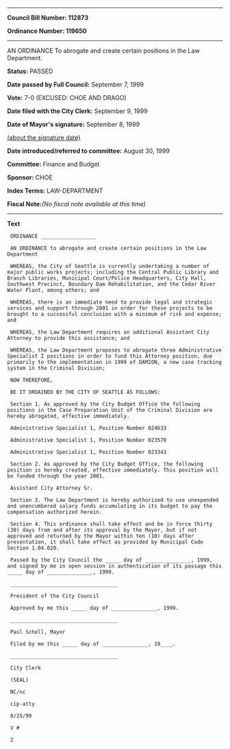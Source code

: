 

********

**Council Bill Number: 112873**
   
**Ordinance Number: 119650**
********

 AN ORDINANCE To abrogate and create certain positions in the Law Department.

**Status:** PASSED
   
**Date passed by Full Council:** September 7, 1999
   
**Vote:** 7-0 (EXCUSED: CHOE AND DRAGO)
   
**Date filed with the City Clerk:** September 9, 1999
   
**Date of Mayor's signature:** September 8, 1999
   
[(about the signature date)](/~public/approvaldate.htm)
   
   
   
**Date introduced/referred to committee:** August 30, 1999
   
**Committee:** Finance and Budget
   
**Sponsor:** CHOE
   
   
**Index Terms:** LAW-DEPARTMENT

**Fiscal Note:**_(No fiscal note available at this time)_

********

**Text**
   
```
 ORDINANCE __________________

 AN ORDINANCE to abrogate and create certain positions in the Law Department

 WHEREAS, the City of Seattle is currently undertaking a number of major public works projects; including the Central Public Library and Branch Libraries, Municipal Court/Police Headquarters, City Hall, Southwest Precinct, Boundary Dam Rehabilitation, and the Cedar River Water Plant, among others; and

 WHEREAS, there is an immediate need to provide legal and strategic services and support through 2001 in order for these projects to be brought to a successful conclusion with a minimum of risk and expense; and

 WHEREAS, the Law Department requires an additional Assistant City Attorney to provide this assistance; and

 WHEREAS, the Law Department proposes to abrogate three Administrative Specialist I positions in order to fund this Attorney position, due primarily to the implementation in 1999 of DAMION, a new case tracking system in the Criminal Division;

 NOW THEREFORE,

 BE IT ORDAINED BY THE CITY OF SEATTLE AS FOLLOWS:

 Section 1. As approved by the City Budget Office the following positions in the Case Preparation Unit of the Criminal Division are hereby abrogated, effective immediately.

 Administrative Specialist 1, Position Number 024633

 Administrative Specialist 1, Position Number 023578

 Administrative Specialist 1, Position Number 023343

 Section 2. As approved by the City Budget Office, the following position is hereby created, effective immediately. This position will be funded through the year 2001.

 Assistant City Attorney Sr.

 Section 3. The Law Department is hereby authorized to use unexpended and unencumbered salary funds accumulating in its budget to pay the compensation authorized herein.

 Section 4. This ordinance shall take effect and be in force thirty (30) days from and after its approval by the Mayor, but if not approved and returned by the Mayor within ten (10) days after presentation, it shall take effect as provided by Municipal Code Section 1.04.020.

 Passed by the City Council the _____ day of _______________, 1999, and signed by me in open session in authentication of its passage this _____ day of _______________, 1999.

 ___________________________________

 President of the City Council

 Approved by me this _____ day of _______________, 1999.

 ___________________________________

 Paul Schell, Mayor

 Filed by me this _____ day of _______________, 19____.

 ___________________________________

 City Clerk

 (SEAL)

 NC/nc

 cip-atty

 8/25/99

 V #

 2

```
